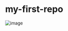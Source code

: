 # my-first-repo

![image](https://github.com/MichelleKerkhofs/my-first-repo/assets/121392432/76326048-409a-481c-87d2-3ede1437751f)
